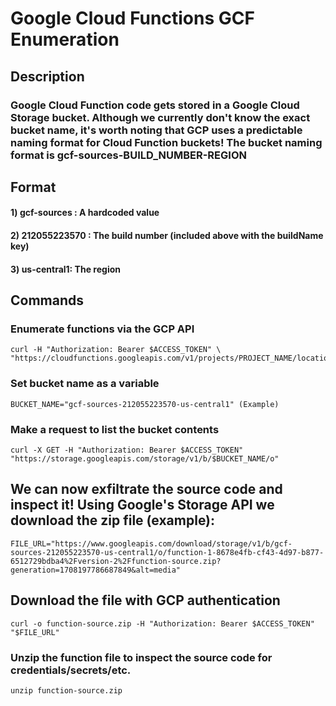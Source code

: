 # Google Cloud Functions GCF Enumeration

## Description

### Google Cloud Function code gets stored in a Google Cloud Storage bucket. Although we currently don't know the exact bucket name, it's worth noting that GCP uses a predictable naming format for Cloud Function buckets! The bucket naming format is gcf-sources-BUILD_NUMBER-REGION

## Format

#### 1) gcf-sources : A hardcoded value

#### 2) 212055223570 : The build number (included above with the buildName key)

#### 3) us-central1: The region

## Commands

### Enumerate functions via the GCP API

    curl -H "Authorization: Bearer $ACCESS_TOKEN" \
    "https://cloudfunctions.googleapis.com/v1/projects/PROJECT_NAME/locations/-/functions" 

### Set bucket name as a variable

    BUCKET_NAME="gcf-sources-212055223570-us-central1" (Example)

### Make a request to list the bucket contents

    curl -X GET -H "Authorization: Bearer $ACCESS_TOKEN" "https://storage.googleapis.com/storage/v1/b/$BUCKET_NAME/o"

## We can now exfiltrate the source code and inspect it! Using Google's Storage API we download the zip file (example):

    FILE_URL="https://www.googleapis.com/download/storage/v1/b/gcf-sources-212055223570-us-central1/o/function-1-8678e4fb-cf43-4d97-b877-6512729bdba4%2Fversion-2%2Ffunction-source.zip?generation=1708197786687849&alt=media"

## Download the file with GCP authentication

    curl -o function-source.zip -H "Authorization: Bearer $ACCESS_TOKEN" "$FILE_URL"

### Unzip the function file to inspect the source code for credentials/secrets/etc.

    unzip function-source.zip 
